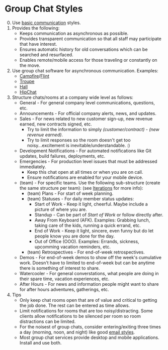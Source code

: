 # Group Chat Styles

0. Use [basic communication](basic.md) styles.
0. Provides the following:
    * Keeps communication as asynchronous as possible.
    * Provides transparent communication so that all staff may participate that have interest.
    * Ensures automatic history for old conversations which can be searched and resurfaced.
    * Enables remote/mobile access for those traveling or constantly on the move.
0. Use group chat software for asynchronous communication. Examples:
    * [Campfire](https://campfirenow.com)/[Flint](http://giantcomet.com/flint/mac)
    * [Troupe](https://trou.pe)
    * [Hall](https://hall.com)
    * [HipChat](https://www.hipchat.com)
0. Structure chats/rooms at a company wide level as follows:
    * General - For general company level communications, questions, etc.
    * Announcements - For official company alerts, news, and updates.
    * Sales - For news related to new customer sign-up, new revenue earned, new contracts signed, etc.
        * Try to limit the information to simply *(customer/contract) - (new revenue earned)*.
        * Try to limit responses so the room doesn't get too noisy...excitement is inevitable/understandable. :)
    * Development Notifications - For automated notifications like Git updates, build failures, deployments, etc.
    * Emergencies - For production level issues that must be addressed immediately.
        * Keep this chat open at all times or when you are on call.
        * Ensure notifications are enabled for your mobile device.
    * (team) - For specific teams. Use the following sub-structure (create the same structure per team):
      (see [Iterations](../business/iterations.md) for more info):
        * (team) Plans - For start of week planning.
        * (team) Statuses - For daily member status updates:
            * Start of Work - Keep it light, cheerful. Maybe include a picture of where you are.
            * Standup - Can be part of *Start of Work* or follow directly after.
            * Away From Keyboard (AFK). Examples: Grabbing lunch, taking care of the kids, running a quick errand, etc.
            * End of Work - Keep it light, sincere, even funny but do let people know you are done for the day.
            * Out of Office (OOO). Examples: Errands, sickness, upcomming vacation reminders, etc.
        * (team) Retrospectives - For end-of-week retrospectives.
    * Demos - For end-of-week demos to show off the week's cumulative work. Doesn't have to limited to end-of-week but
      can be anytime there is something of interest to share.
    * Watercooler - For general converstations, what people are doing in their spare time, vacation experiences, etc.
    * After Hours - For news and information people might want to share for after hours adventures, gatherings, etc.
0. Tips
    * Only keep chat rooms open that are of value and critical to getting the job done. The rest can be entered as
      time allows.
    * Limit notifications for rooms that are too noisy/distracting. Some clients allow notifications to be silenced per
      room so room distractions can be limited.
    * For the noisest of group chats, consider entering/exiting three times a day (morning, noon, and night) like good
      [email styles](email.md).
    * Most group chat services provide desktop and mobile applications. Install and use both.
